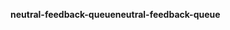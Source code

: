 <span data-ttu-id="33580-101">**neutral-feedback-queue**</span><span class="sxs-lookup"><span data-stu-id="33580-101">**neutral-feedback-queue**</span></span>